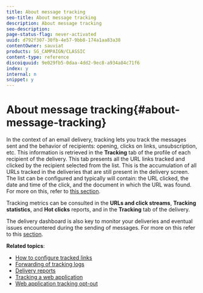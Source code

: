```yaml
---
title: About message tracking
seo-title: About message tracking
description: About message tracking
seo-description: 
page-status-flag: never-activated
uuid: d792f307-30fb-4e57-9bb8-174a1aa83a38
contentOwner: sauviat
products: SG_CAMPAIGN/CLASSIC
content-type: reference
discoiquuid: 9e029fb5-0daa-4dd2-9ec8-a934a84c71f6
index: y
internal: n
snippet: y
---
```


# About message tracking{#about-message-tracking}

In the context of an email delivery, tracking lets you track the messages sent and the behavior of recipients: opening, clicks on links, unsubscription, etc. This information is retrieved in the **Tracking** tab of the profile of each recipient of the delivery. This tab presents all the URL links tracked and clicked by the recipient selected from the list. This is the accumulation of all URLs tracked in the deliveries that are still present in the delivery screen. The list can be configured and typically will contain: the URL clicked, the date and time of the click, and the document in which the URL was found. For more on this, refer to [this section](/platform/using/editing-a-profile.md#tracking-tab).

Tracking metrics can be consulted in the **URLs and click streams**, **Tracking statistics**, and **Hot clicks** reports, and in the **Tracking** tab of the delivery.

The delivery dashboard is also key to monitor your deliveries and eventual issues encountered during the sending of messages. For more on this refer to this [section](../../delivery/using/monitoring-a-delivery.md).

**Related topics**:

* [How to configure tracked links](../../delivery/using/how-to-configure-tracked-links.md)
* [Forwarding of tracking logs](../../production/using/tracking-logs-issues.md)
* [Delivery reports](../../reporting/using/reports-on-deliveries.md#delivery-reports)
* [Tracking a web application](../../web/using/tracking-a-web-application.md)
* [Web application tracking opt-out](../../web/using/web-application-tracking-opt-out.md)

